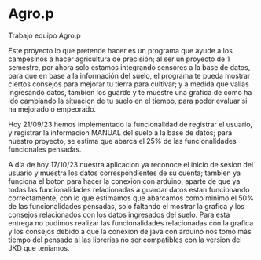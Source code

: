 # Agro.p
Trabajo equipo Agro.p

Este proyecto lo que pretende hacer es un programa que ayude a los campesinos a hacer agricultura de precisión; al ser un proyecto de 1 semestre, por ahora solo estamos integrando
sensores a la base de datos, para que en base a la información del suelo, el programa te pueda mostrar ciertos consejos para mejorar tu tierra para cultivar; y a medida que vallas 
ingresando datos, tambien los guarde y te muestre una grafica de como ha ido cambiando la situacion de tu suelo en el tiempo, para poder evaluar si ha mejorado o empeorado.

Hoy 21/09/23 hemos implementado la funcionalidad de registrar el usuario, y registrar la informacion MANUAL del suelo a la base de datos; para nuestro proyecto, se estima
que abarca el 25% de las funcionalidades funcionales pensadas.

A día de hoy 17/10/23 nuestra aplicacion ya reconoce el inicio de sesion del usuario y muestra los datos correspondientes de su cuenta; tambien ya funciona el boton para hacer la conexion con arduino, aparte de que ya todas las funcionalidades relacionadas a guardar datos estan funcionando correctamente, con lo que estimamos que abarcamos como minimo el 50% de las funcionalidades pensadas, solo faltando el mostrar la grafica y los consejos relacionados con los datos ingresados del suelo. Para esta entrega no pudimos realizar las funcionalidades relacionadas con la grafica y los consejos debido a que la conexion de java con arduino nos tomo más tiempo del pensado al las librerias no ser compatibles con la version del JKD que teniamos. 
